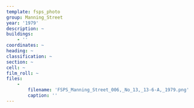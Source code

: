 ```yaml
---
template: fsps_photo
group: Manning_Street
year: '1979'
description: ~
buildings:
    - ''
coordinates: ~
heading: ~
classification: ~
section: ~
cell: ~
film_roll: ~
files:
    -
        filename: 'FSPS_Manning_Street_006,_No_13,_13-6-A,_1979.png'
        caption: ''
---
```

